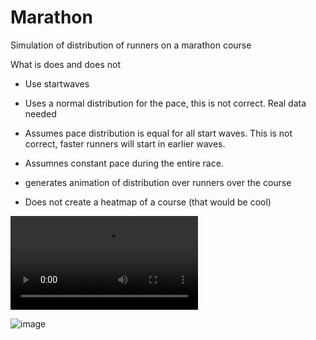 # Marathon
Simulation of distribution of runners on a marathon course

What is does and does not
- Use startwaves
- Uses a normal distribution for the pace, this is not correct. Real data needed
- Assumes pace distribution is equal for all start waves. This is not correct, faster runners will start in earlier waves.
- Assumnes constant pace during the entire race. 

- generates animation of distribution over runners over the course
- Does not create a heatmap of a course (that would be cool)

![image](images/marathon_wave_simulation_animation.mp4)


![image](https://github.com/user-attachments/assets/a6059428-960b-4ee8-9cd6-e2f3ceae6930)




